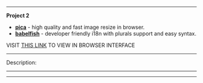 
---
__Project 2__

- __[pica](https://nodeca.github.io/pica/demo/)__ - high quality and fast image
  resize in browser.
- __[babelfish](https://github.com/nodeca/babelfish/)__ - developer friendly
  i18n with plurals support and easy syntax.

VISIT [THIS LINK]("https://contourdesign.github.io/project-2/index.html") TO VIEW IN BROWSER INTERFACE

---

Description:


---

***

